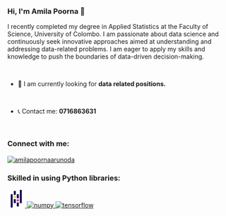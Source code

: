 <h3 align="left">Hi, I'm Amila Poorna 👋</h3>
<p align="left">I recently completed my degree in Applied Statistics at the Faculty of Science, University of Colombo. I am passionate about data science and continuously seek innovative approaches aimed at understanding and addressing data-related problems. I am eager to apply my skills and knowledge to push the boundaries of data-driven decision-making.</p>

<br>

- 📝 I am currently looking for **data related positions.**

<br>

- 📞 Contact me: **0716863631**

<br>

<h3 align="left">Connect with me:</h3>
<p align="left">
<a href="https://kaggle.com/amilapoorna" target="blank"><img align="center" src="https://raw.githubusercontent.com/rahuldkjain/github-profile-readme-generator/master/src/images/icons/Social/kaggle.svg" alt="amilapoornaarunoda" height="30" width="40" /></a>
</p>

<h3 align="left">Skilled in using Python libraries:</h3>
<p align="left"> <a href="https://pandas.pydata.org/" target="_blank" rel="noreferrer"> <img src="https://raw.githubusercontent.com/devicons/devicon/2ae2a900d2f041da66e950e4d48052658d850630/icons/pandas/pandas-original.svg" alt="pandas" width="40" height="40"/> </a> <a href="https://numpy.org/" target="_blank" rel="noreferrer"> <img src="https://upload.wikimedia.org/wikipedia/commons/6/67/Numpy-svgrepo-com.svg" alt="numpy" width="40" height="40"/> </a> <a href="https://www.tensorflow.org" target="_blank" rel="noreferrer"> <img src="https://www.vectorlogo.zone/logos/tensorflow/tensorflow-icon.svg" alt="tensorflow" width="40" height="40"/> </a> </p>
